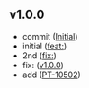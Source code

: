 ## v1.0.0

- commit ([Initial](https://jira.action-media.ru/browse/Initial))
- initial ([feat:](https://jira.action-media.ru/browse/feat:))
- 2nd ([fix:](https://jira.action-media.ru/browse/fix:))
- fix: ([v1.0.0](https://jira.action-media.ru/browse/v1.0.0))
- add ([PT-10502](https://jira.action-media.ru/browse/PT-10502))
